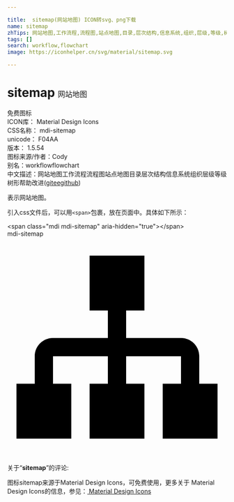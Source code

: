 ```yaml
---

title:  sitemap(网站地图) ICON转svg、png下载
name: sitemap
zhTips: 网站地图,工作流程,流程图,站点地图,目录,层次结构,信息系统,组织,层级,等级,树形
tags: []
search: workflow,flowchart
image: https://iconhelper.cn/svg/material/sitemap.svg

---
```


# sitemap  <small style="font-size: 60%;font-weight: 100">网站地图</small>


<div class="detail-page">
<p>
<span><span class="badge-success badge">免费图标</span> </span>
<br/>
<span>
ICON库：
<span class="badge-secondary badge">Material Design Icons</span> 
</span>
<br/>
<span>
CSS名称：
<span class="badge-secondary badge">mdi-sitemap</span> 
</span>
<br/>
<span>
unicode：
<span class="badge-secondary badge">F04AA</span> 
<copy-btn content='F04AA' btn-title=""></copy-btn>
<copy-btn :content='String.fromCodePoint(parseInt("F04AA", 16))' btn-title="复制U"></copy-btn>
</span>
<br/>
<span>
版本：
<span class="badge-secondary badge">1.5.54</span> 
</span>
<br/>
<span>图标来源/作者：<span class="badge-light badge">Cody</span></span> 
<br/>
<span>别名：<span class="badge-light badge">workflow</span><span class="badge-light badge">flowchart</span></span><br/><span class="zh-detail">中文描述：<span class="badge-primary badge">网站地图</span><span class="badge-primary badge">工作流程</span><span class="badge-primary badge">流程图</span><span class="badge-primary badge">站点地图</span><span class="badge-primary badge">目录</span><span class="badge-primary badge">层次结构</span><span class="badge-primary badge">信息系统</span><span class="badge-primary badge">组织</span><span class="badge-primary badge">层级</span><span class="badge-primary badge">等级</span><span class="badge-primary badge">树形</span><span class="help-link"><span>帮助改进</span>(<a href="https://gitee.com/liuwave/icon-helper/edit/master/json/material/sitemap.json" target="_blank" rel="noopener noreferrer">gitee</a><a href="https://github.com/liuwave/icon-helper/edit/master/json/material/sitemap.json" target="_blank" rel="noopener noreferrer">github</a></span>)</span><br/>
</p>
</div><div class="description description alert alert-light">表示网站地图。</div>
<div class="alert alert-dark">
  <i class="mdi mdi-sitemap mdi-48px"></i>
  <i class="mdi mdi-sitemap mdi-36px"></i>
  <i class="mdi mdi-sitemap mdi-24px"></i>
  <i class="mdi mdi-sitemap mdi-18px"></i>
</div>
<div>
  <p>引入css文件后，可以用<code>&lt;span&gt;</code>包裹，放在页面中。具体如下所示：    
  </p>
  <div class="alert alert-primary" style="font-size: 14px">
    &lt;span class="mdi mdi-sitemap" aria-hidden="true"&gt;&lt;/span&gt;
    <copy-btn content='<span class="mdi mdi-sitemap" aria-hidden="true"></span>'></copy-btn>
  </div>
  <div class="alert alert-secondary">
    <i class="mdi mdi-sitemap"
    style="font-size: 24px"
    aria-hidden="true"></i> mdi-sitemap
    <copy-btn content="mdi-sitemap" btn-title="复制图标名称"></copy-btn>
  </div>
</div>
<div id="svg" class="svg-wrap">
<svg xmlns="http://www.w3.org/2000/svg" viewBox="0 0 24 24"><path d="M9,2V8H11V11H5C3.89,11 3,11.89 3,13V16H1V22H7V16H5V13H11V16H9V22H15V16H13V13H19V16H17V22H23V16H21V13C21,11.89 20.11,11 19,11H13V8H15V2H9Z" /></svg>
</div>
<detail full-name='mdi-sitemap'></detail>
<div class="icon-detail__container">
<p>关于“<b>sitemap</b>”的评论:</p>
</div>
<Vssue title="关于“sitemap”的评论" />    
<div><p>图标sitemap来源于Material Design Icons，可免费使用，更多关于 Material Design Icons的信息，参见：<a target="_blank" href="https://iconhelper.cn/material.html"> Material Design Icons</a>
</p></div>
